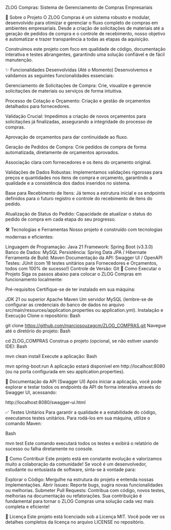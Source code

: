 ZLOG Compras: Sistema de Gerenciamento de Compras Empresariais

🎯 Sobre o Projeto
O ZLOG Compras é um sistema robusto e modular, desenvolvido para otimizar e gerenciar o fluxo completo de compras em ambientes empresariais. Desde a criação de solicitações de materiais até a geração de pedidos de compra e o controle de recebimento, nosso objetivo é automatizar e trazer transparência a todas as etapas da aquisição.

Construímos este projeto com foco em qualidade de código, documentação interativa e testes abrangentes, garantindo uma solução confiável e de fácil manutenção.

✨ Funcionalidades Desenvolvidas (Até o Momento)
Desenvolvemos e validamos as seguintes funcionalidades essenciais:

Gerenciamento de Solicitações de Compra: Crie, visualize e gerencie solicitações de materiais ou serviços de forma intuitiva.

Processo de Cotação e Orçamento:
Criação e gestão de orçamentos detalhados para fornecedores.

Validação Crucial: Impedimos a criação de novos orçamentos para solicitações já finalizadas, assegurando a integridade do processo de compras.

Aprovação de orçamentos para dar continuidade ao fluxo.

Geração de Pedidos de Compra:
Crie pedidos de compra de forma automatizada, diretamente de orçamentos aprovados.

Associação clara com fornecedores e os itens do orçamento original.

Validações de Dados Robustas: Implementamos validações rigorosas para preços e quantidades nos itens de compra e orçamento, garantindo a qualidade e a consistência dos dados inseridos no sistema.

Base para Recebimento de Itens: Já temos a estrutura inicial e os endpoints definidos para o futuro registro e controle do recebimento de itens do pedido.

Atualização de Status do Pedido: Capacidade de atualizar o status do pedido de compra em cada etapa do seu progresso.

🛠️ Tecnologias e Ferramentas
Nosso projeto é construído com tecnologias modernas e eficientes:

Linguagem de Programação: Java 21
Framework: Spring Boot (v3.3.0)
Banco de Dados: MySQL
Persistência: Spring Data JPA / Hibernate
Ferramenta de Build: Maven
Documentação da API: Swagger UI / OpenAPI
Testes: JUnit (com 18 testes unitários para Fornecedores e Orçamentos, todos com 100% de sucesso!)
Controle de Versão: Git
🚀 Como Executar o Projeto
Siga os passos abaixo para colocar o ZLOG Compras em funcionamento localmente:

Pré-requisitos
Certifique-se de ter instalado em sua máquina:

JDK 21 ou superior
Apache Maven
Um servidor MySQL (lembre-se de configurar as credenciais do banco de dados no arquivo src/main/resources/application.properties ou application.yml).
Instalação e Execução
Clone o repositório:
Bash

git clone https://github.com/marciosouzagcm/ZLOG_COMPRAS.git
Navegue até o diretório do projeto:
Bash

cd ZLOG_COMPRAS
Construa o projeto (opcional, se não estiver usando IDE):
Bash

mvn clean install
Execute a aplicação:
Bash

mvn spring-boot:run
A aplicação estará disponível em http://localhost:8080 (ou na porta configurada em seu application.properties).

📖 Documentação da API (Swagger UI)
Após iniciar a aplicação, você pode explorar e testar todos os endpoints da API de forma interativa através do Swagger UI, acessando:

http://localhost:8080/swagger-ui.html

✅ Testes Unitários
Para garantir a qualidade e a estabilidade do código, executamos testes unitários. Para rodá-los em sua máquina, utilize o comando Maven:

Bash

mvn test
Este comando executará todos os testes e exibirá o relatório de sucesso ou falha diretamente no console.

🤝 Como Contribuir
Este projeto está em constante evolução e valorizamos muito a colaboração da comunidade! Se você é um desenvolvedor, estudante ou entusiasta de software, sinta-se à vontade para:

Explorar o Código: Mergulhe na estrutura do projeto e entenda nossas implementações.
Abrir Issues: Reporte bugs, sugira novas funcionalidades ou melhorias.
Submeter Pull Requests: Contribua com código, novos testes, melhorias na documentação ou refatorações.
Sua contribuição é fundamental para tornar o ZLOG Compras uma solução cada vez mais completa e eficiente!

📝 Licença
Este projeto está licenciado sob a Licença MIT. Você pode ver os detalhes completos da licença no arquivo LICENSE no repositório.
